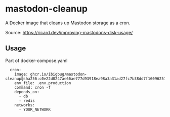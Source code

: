 # mastodon-cleanup
A Docker image that cleans up Mastodon storage as a cron.

Source: https://ricard.dev/improving-mastodons-disk-usage/

## Usage

Part of docker-compose.yaml

```
  cron:
    image: ghcr.io/ibigbug/mastodon-cleanup@sha256:c0e22d0247ae66ae777d93918ea98a3a31ad27fc7b38dd7f1609625157fcd5fb
    env_file: .env.production
    command: cron -f
    depends_on:
      - db
      - redis
    networks:
      - YOUR_NETWORK
```
